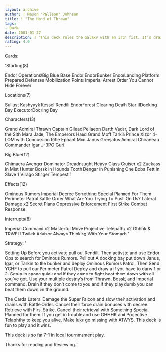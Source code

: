 ```yaml
---
layout: archive
author: ! Mason "Palleon" Johnson
title: ! "The Hand of Thrawn"
tags:
- Dark
date: 2001-01-27
description: ! "This deck rules the galaxy with an iron fist. It’s drains cannot be stopped and in space it is invincible in battles."
rating: 4.0
---
```

Cards: 

'Starting(8)

Endor Operations/Big Blue Base
Endor
EndorBunker
EndorLanding Platform
Prepared Defenses
Mobilization Points
Imperial Arrest Order
You Cannot Hide Forever

Locations(7)

Sullust
Kashyyyk
Kessel
Rendili
EndorForest Clearing
Death Star IIDocking Bay
ExecutorDocking Bay

Characters(13)

Grand Admiral Thrawn
Captain Gilead Pellaeon
Darth Vader, Dark Lord of the Sith
Mara Jade, The Emperors Hand
Grand Moff Tarkin
Prince Xizor
4-LOM with Concussion Rifle
Ephant Mon
Janus Greejatus
Admiral Chiraneau
Commander Igar
U-3PO
Guri

Big Blue(12)

Chimaera
Avenger
Dominator
Dreadnaught Heavy Class Cruiser x2
Zuckass in Mist Hunter
Bossk in Hounds Tooth
Dengar in Punishing One
Boba Fett in Slave 1
Virago
Stinger
Tempest 1

Effects(12)

Ominous Rumors
Imperial Decree
Something Special Planned For Them Perimeter Patrol
Battle Order
What Are You Trying To Push On Us?
Lateral Damage x2
Secret Plans
Oppressive Enforcement
First Strike
Combat Response


Interrupts(8)

Imperial Command x2
Masterful Move
Projective Telepathy x2
Ghhhk & TRWEU
Twilek Advisor
Always Thinking With Your Stomach   '

Strategy: '


Setting Up Before you activate pull out Rendili, Then activate and use Endor Ops to search for Ominous Rumors. Pull out A docking bay put
down Janus, Igar, or Tarkin to the bunker and deploy Ominous Rumors Patrol. Then Send YCHF to pull our Perimeter Patrol Deploy and draw a if you have to darw 1 or 2. Setup in space quick and if they come to fight beat them down with all you’ve got. Use your multiple destny’s from Thrawn, Bossk, and Imperial command. Drain if they don’t come to you and if they play dumb you can beat them down on the ground.

The Cards Lateral Damage the Super Falcon and slow their activation and drains with Battle Order. Cancel their force drain bonuses with decree. Retrieve with First Strike. Cancel their retrieval with Something Special Planned for them. If you get in trouble and use GHHHK and Projective Telaphthy to keep you alive. Make luke go missing with ATWYS. This deck is fun to play and it wins.

This deck is so far 7-1 in local tournmament play.

Thanks for reading and Reviewing.  '